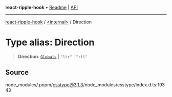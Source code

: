 **react-ripple-hook** • [Readme](../../README.md) \| [API](../../globals.md)

---

[react-ripple-hook](../../README.md) / [\<internal\>](../README.md) / Direction

# Type alias: Direction

> **Direction**: [`Globals`](Globals.md) \| `"ltr"` \| `"rtl"`

## Source

node_modules/.pnpm/csstype@3.1.3/node_modules/csstype/index.d.ts:19343
